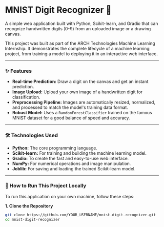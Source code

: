 # MNIST Digit Recognizer 🧠

A simple web application built with Python, Scikit-learn, and Gradio that can recognize handwritten digits (0-9) from an uploaded image or a drawing canvas.

This project was built as part of the ARCH Technologies Machine Learning Internship. It demonstrates the complete lifecycle of a machine learning project, from training a model to deploying it in an interactive web interface.

---

### ✨ Features

*   **Real-time Prediction:** Draw a digit on the canvas and get an instant prediction.
*   **Image Upload:** Upload your own image of a handwritten digit for classification.
*   **Preprocessing Pipeline:** Images are automatically resized, normalized, and processed to match the model's training data format.
*   **Robust Model:** Uses a `RandomForestClassifier` trained on the famous MNIST dataset for a good balance of speed and accuracy.

---

### 🛠️ Technologies Used

*   **Python:** The core programming language.
*   **Scikit-learn:** For training and building the machine learning model.
*   **Gradio:** To create the fast and easy-to-use web interface.
*   **NumPy:** For numerical operations and image manipulation.
*   **Joblib:** For saving and loading the trained Scikit-learn model.

---

### 🚀 How to Run This Project Locally

To run this application on your own machine, follow these steps:

**1. Clone the Repository**
```bash
git clone https://github.com/YOUR_USERNAME/mnist-digit-recognizer.git
cd mnist-digit-recognizer

